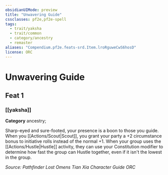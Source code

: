 ```yaml
---
obsidianUIMode: preview
title: "Unwavering Guide"
cssclasses: pf2e,pf2e-spell
tags:
  - trait/yaksha
  - trait/common
  - category/ancestry
  - remaster
aliases: "Compendium.pf2e.feats-srd.Item.lroRguweCwS6hosD"
license: ORC
---
```

# Unwavering Guide
## Feat 1
### [[yaksha]]

**Category** ancestry; 




Sharp-eyed and sure-footed, your presence is a boon to those you guide. When you [[Actions/Scout|Scout]], you grant your party a +2 circumstance bonus to initiative rolls instead of the normal +1. When your group uses the [[Actions/Hustle|Hustle]] activity, they can use your Constitution modifier to determine how fast the group can Hustle together, even if it isn't the lowest in the group.

*Source: Pathfinder Lost Omens Tian Xia Character Guide*
*ORC*